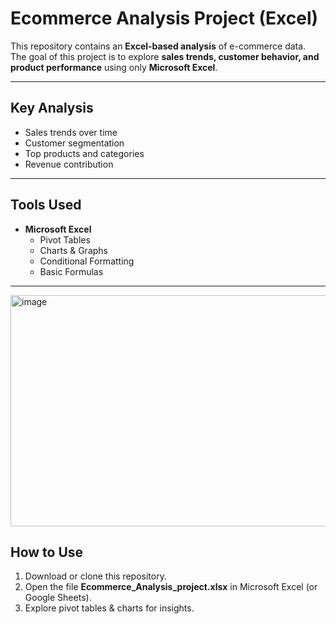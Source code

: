 #  Ecommerce Analysis Project (Excel)

This repository contains an **Excel-based analysis** of e-commerce data.  
The goal of this project is to explore **sales trends, customer behavior, and product performance** using only **Microsoft Excel**.

---


##  Key Analysis
- Sales trends over time  
- Customer segmentation  
- Top products and categories  
- Revenue contribution  

---

## Tools Used
- **Microsoft Excel**  
  - Pivot Tables  
  - Charts & Graphs  
  - Conditional Formatting  
  - Basic Formulas  

--- 
<img width="623" height="370" alt="image" src="https://github.com/user-attachments/assets/5288dff5-29d2-41bc-9db7-4d23f267bf58" />


## How to Use
1. Download or clone this repository.  
2. Open the file **Ecommerce_Analysis_project.xlsx** in Microsoft Excel (or Google Sheets).  
3. Explore pivot tables & charts for insights.  


